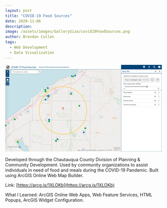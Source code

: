 ```yaml
---
layout: post
title: "COVID-19 Food Sources"
date: 2020-11-06
description:
image: /assets/images/GallerySize/covid19FoodSources.png
author: Brendan Cullen
tags:
  - Web Development
  - Data Visualization
---
```

![](/assets/images/OriginalSize/covid19FoodSources.png)

 Developed through the Chautauqua County Division of Planning & Community Development. Used by community organizations to assist individuals in need of food and meals during the COVID-19 Pandemic. Built using ArcGIS Online Web Map Builder.

Link: [https://arcg.is/1XLOKb](https://arcg.is/1XLOKb)

What I Learned: ArcGIS Online Web Apps, Web Feature Services, HTML Popups, ArcGIS Widget Configuration.
